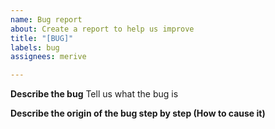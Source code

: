 ```yaml
---
name: Bug report
about: Create a report to help us improve
title: "[BUG]"
labels: bug
assignees: merive

---
```


**Describe the bug**
Tell us what the bug is

**Describe the origin of the bug step by step (How to cause it)**
